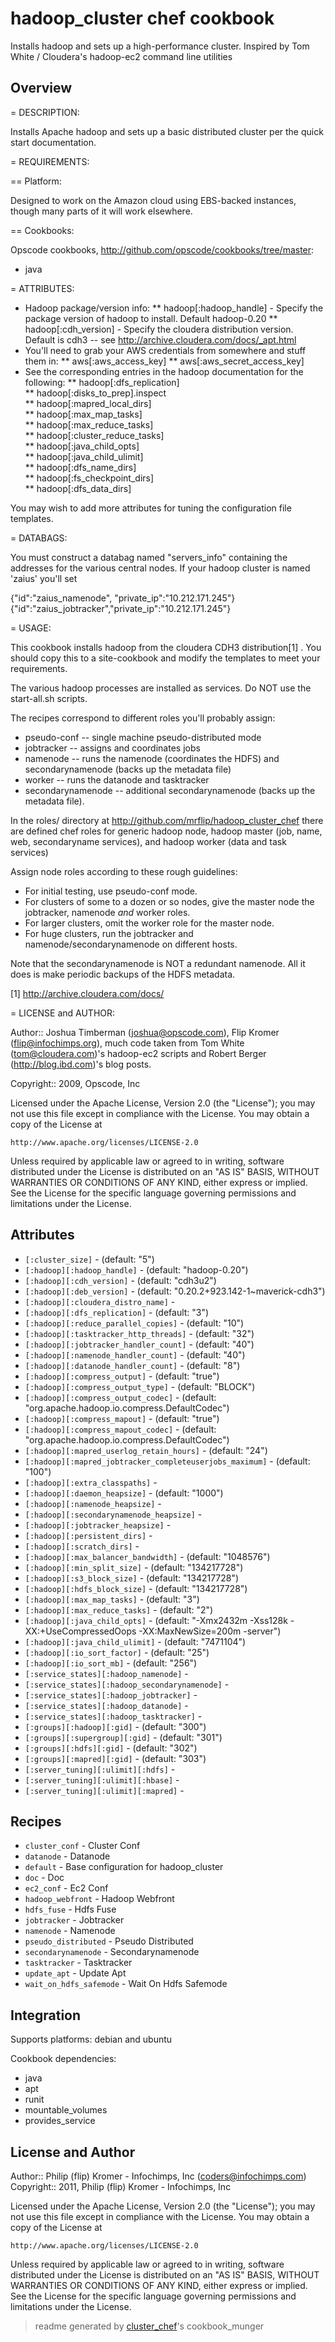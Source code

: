 # hadoop_cluster chef cookbook

Installs hadoop and sets up a high-performance cluster. Inspired by Tom White / Cloudera's hadoop-ec2 command line utilities

## Overview

= DESCRIPTION:

Installs Apache hadoop and sets up a basic distributed cluster per the quick start documentation.

= REQUIREMENTS:

== Platform:

Designed to work on the Amazon cloud using EBS-backed instances, though many parts of it will work elsewhere.

== Cookbooks:

Opscode cookbooks, http://github.com/opscode/cookbooks/tree/master:

* java

= ATTRIBUTES: 

* Hadoop package/version info:
** hadoop[:hadoop_handle] - Specify the package version of hadoop to install. Default hadoop-0.20
** hadoop[:cdh_version]   - Specify the cloudera distribution version. Default is cdh3 -- see http://archive.cloudera.com/docs/_apt.html
* You'll need to grab your AWS credentials from somewhere and stuff them in: 
** aws[:aws_access_key]
** aws[:aws_secret_access_key]
* See the corresponding entries in the hadoop documentation for the following:
** hadoop[:dfs_replication]           
** hadoop[:disks_to_prep].inspect     
** hadoop[:mapred_local_dirs]         
** hadoop[:max_map_tasks]             
** hadoop[:max_reduce_tasks]          
** hadoop[:cluster_reduce_tasks]      
** hadoop[:java_child_opts]           
** hadoop[:java_child_ulimit]         
** hadoop[:dfs_name_dirs]             
** hadoop[:fs_checkpoint_dirs]        
** hadoop[:dfs_data_dirs]             

You may wish to add more attributes for tuning the configuration file templates.

= DATABAGS:

You must construct a databag named "servers_info" containing the addresses
for the various central nodes. If your hadoop cluster is named 'zaius'
you'll set

  {"id":"zaius_namenode",  "private_ip":"10.212.171.245"}
  {"id":"zaius_jobtracker","private_ip":"10.212.171.245"}


= USAGE:

This cookbook installs hadoop from the cloudera CDH3 distribution[1] . You should copy this to a site-cookbook and modify the templates to meet your requirements. 

The various hadoop processes are installed as services. Do NOT use the start-all.sh scripts.  

The recipes correspond to different roles you'll probably assign: 
* pseudo-conf       -- single machine pseudo-distributed mode
* jobtracker        -- assigns and coordinates jobs
* namenode          -- runs the namenode (coordinates the HDFS) and secondarynamenode (backs up the metadata file)
* worker            -- runs the datanode and tasktracker
* secondarynamenode -- additional secondarynamenode (backs up the metadata file).

In the roles/ directory at http://github.com/mrflip/hadoop_cluster_chef there are defined chef roles for generic hadoop node, hadoop master (job, name, web, secondaryname services), and hadoop worker (data and task services)

Assign node roles according to these rough guidelines:

* For initial testing, use pseudo-conf mode.
* For clusters of some to a dozen or so nodes, give the master node the jobtracker, namenode *and* worker roles.
* For larger clusters, omit the worker role for the master node.
* For huge clusters, run the jobtracker and namenode/secondarynamenode on different hosts.

Note that the secondarynamenode is NOT a redundant namenode. All it does is make periodic backups of the HDFS metadata.

[1] http://archive.cloudera.com/docs/

= LICENSE and AUTHOR:
      
Author:: Joshua Timberman (<joshua@opscode.com>), Flip Kromer (<flip@infochimps.org>), much code taken from Tom White (<tom@cloudera.com>)'s hadoop-ec2 scripts and Robert Berger (http://blog.ibd.com)'s blog posts.

Copyright:: 2009, Opscode, Inc

Licensed under the Apache License, Version 2.0 (the "License");
you may not use this file except in compliance with the License.
You may obtain a copy of the License at

    http://www.apache.org/licenses/LICENSE-2.0

Unless required by applicable law or agreed to in writing, software
distributed under the License is distributed on an "AS IS" BASIS,
WITHOUT WARRANTIES OR CONDITIONS OF ANY KIND, either express or implied.
See the License for the specific language governing permissions and
limitations under the License.

## Attributes

* `[:cluster_size]`                   -  (default: "5")
* `[:hadoop][:hadoop_handle]`         -  (default: "hadoop-0.20")
* `[:hadoop][:cdh_version]`           -  (default: "cdh3u2")
* `[:hadoop][:deb_version]`           -  (default: "0.20.2+923.142-1~maverick-cdh3")
* `[:hadoop][:cloudera_distro_name]`  - 
* `[:hadoop][:dfs_replication]`       -  (default: "3")
* `[:hadoop][:reduce_parallel_copies]` -  (default: "10")
* `[:hadoop][:tasktracker_http_threads]` -  (default: "32")
* `[:hadoop][:jobtracker_handler_count]` -  (default: "40")
* `[:hadoop][:namenode_handler_count]` -  (default: "40")
* `[:hadoop][:datanode_handler_count]` -  (default: "8")
* `[:hadoop][:compress_output]`       -  (default: "true")
* `[:hadoop][:compress_output_type]`  -  (default: "BLOCK")
* `[:hadoop][:compress_output_codec]` -  (default: "org.apache.hadoop.io.compress.DefaultCodec")
* `[:hadoop][:compress_mapout]`       -  (default: "true")
* `[:hadoop][:compress_mapout_codec]` -  (default: "org.apache.hadoop.io.compress.DefaultCodec")
* `[:hadoop][:mapred_userlog_retain_hours]` -  (default: "24")
* `[:hadoop][:mapred_jobtracker_completeuserjobs_maximum]` -  (default: "100")
* `[:hadoop][:extra_classpaths]`      - 
* `[:hadoop][:daemon_heapsize]`       -  (default: "1000")
* `[:hadoop][:namenode_heapsize]`     - 
* `[:hadoop][:secondarynamenode_heapsize]` - 
* `[:hadoop][:jobtracker_heapsize]`   - 
* `[:hadoop][:persistent_dirs]`       - 
* `[:hadoop][:scratch_dirs]`          - 
* `[:hadoop][:max_balancer_bandwidth]` -  (default: "1048576")
* `[:hadoop][:min_split_size]`        -  (default: "134217728")
* `[:hadoop][:s3_block_size]`         -  (default: "134217728")
* `[:hadoop][:hdfs_block_size]`       -  (default: "134217728")
* `[:hadoop][:max_map_tasks]`         -  (default: "3")
* `[:hadoop][:max_reduce_tasks]`      -  (default: "2")
* `[:hadoop][:java_child_opts]`       -  (default: "-Xmx2432m -Xss128k -XX:+UseCompressedOops -XX:MaxNewSize=200m -server")
* `[:hadoop][:java_child_ulimit]`     -  (default: "7471104")
* `[:hadoop][:io_sort_factor]`        -  (default: "25")
* `[:hadoop][:io_sort_mb]`            -  (default: "256")
* `[:service_states][:hadoop_namenode]` - 
* `[:service_states][:hadoop_secondarynamenode]` - 
* `[:service_states][:hadoop_jobtracker]` - 
* `[:service_states][:hadoop_datanode]` - 
* `[:service_states][:hadoop_tasktracker]` - 
* `[:groups][:hadoop][:gid]`          -  (default: "300")
* `[:groups][:supergroup][:gid]`      -  (default: "301")
* `[:groups][:hdfs][:gid]`            -  (default: "302")
* `[:groups][:mapred][:gid]`          -  (default: "303")
* `[:server_tuning][:ulimit][:hdfs]`  - 
* `[:server_tuning][:ulimit][:hbase]` - 
* `[:server_tuning][:ulimit][:mapred]` - 

## Recipes 

* `cluster_conf`             - Cluster Conf
* `datanode`                 - Datanode
* `default`                  - Base configuration for hadoop_cluster
* `doc`                      - Doc
* `ec2_conf`                 - Ec2 Conf
* `hadoop_webfront`          - Hadoop Webfront
* `hdfs_fuse`                - Hdfs Fuse
* `jobtracker`               - Jobtracker
* `namenode`                 - Namenode
* `pseudo_distributed`       - Pseudo Distributed
* `secondarynamenode`        - Secondarynamenode
* `tasktracker`              - Tasktracker
* `update_apt`               - Update Apt
* `wait_on_hdfs_safemode`    - Wait On Hdfs Safemode


## Integration

Supports platforms: debian and ubuntu

Cookbook dependencies:
* java
* apt
* runit
* mountable_volumes
* provides_service


## License and Author

Author::                Philip (flip) Kromer - Infochimps, Inc (<coders@infochimps.com>)
Copyright::             2011, Philip (flip) Kromer - Infochimps, Inc

Licensed under the Apache License, Version 2.0 (the "License");
you may not use this file except in compliance with the License.
You may obtain a copy of the License at

    http://www.apache.org/licenses/LICENSE-2.0

Unless required by applicable law or agreed to in writing, software
distributed under the License is distributed on an "AS IS" BASIS,
WITHOUT WARRANTIES OR CONDITIONS OF ANY KIND, either express or implied.
See the License for the specific language governing permissions and
limitations under the License.

> readme generated by [cluster_chef](http://github.com/infochimps/cluster_chef)'s cookbook_munger
